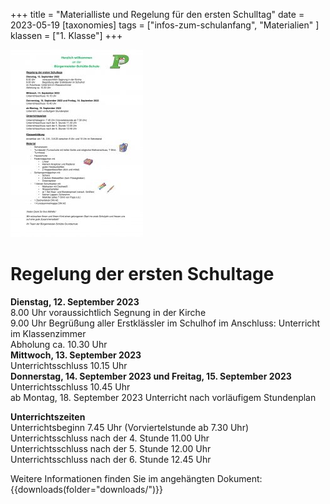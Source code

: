 +++
title = "Materialliste und Regelung für den ersten Schulltag"
date = 2023-05-19
[taxonomies]
tags = ["infos-zum-schulanfang", "Materialien" ]
klassen = ["1. Klasse"]
+++

![](./images/Handout-Eltern-1-212x300.jpg)

# Regelung der ersten Schultage
**Dienstag, 12. September 2023**  
8.00 Uhr voraussichtlich Segnung in der Kirche  
9.00 Uhr Begrüßung aller Erstklässler im Schulhof im Anschluss: Unterricht im Klassenzimmer  
Abholung ca. 10.30 Uhr  
**Mittwoch, 13. September 2023**  
Unterrichtsschluss 10.15 Uhr  
**Donnerstag, 14. September 2023 und Freitag, 15. September 2023**  
Unterrichtsschluss 10.45 Uhr  
ab Montag, 18. September 2023 Unterricht nach vorläufigem Stundenplan  

<!-- more -->

**Unterrichtszeiten**  
Unterrichtsbeginn 7.45 Uhr (Vorviertelstunde ab 7.30 Uhr) 
Unterrichtsschluss nach der 4. Stunde 11.00 Uhr  
Unterrichtsschluss nach der 5. Stunde 12.00 Uhr  
Unterrichtsschluss nach der 6. Stunde 12.45 Uhr  

Weitere Informationen finden Sie im angehängten Dokument:
{{downloads(folder="downloads/")}} 
